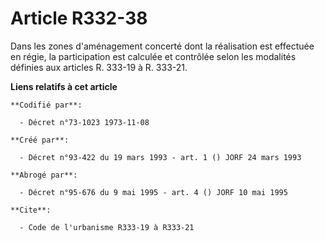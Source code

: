 # Article R332-38

Dans les zones d'aménagement concerté dont la réalisation est effectuée en régie, la participation est calculée et contrôlée
selon les modalités définies aux articles R. 333-19 à R. 333-21.

**Liens relatifs à cet article**

	**Codifié par**:

	  - Décret n°73-1023 1973-11-08

	**Créé par**:

	  - Décret n°93-422 du 19 mars 1993 - art. 1 () JORF 24 mars 1993

	**Abrogé par**:

	  - Décret n°95-676 du 9 mai 1995 - art. 4 () JORF 10 mai 1995

	**Cite**:

	  - Code de l'urbanisme R333-19 à R333-21
